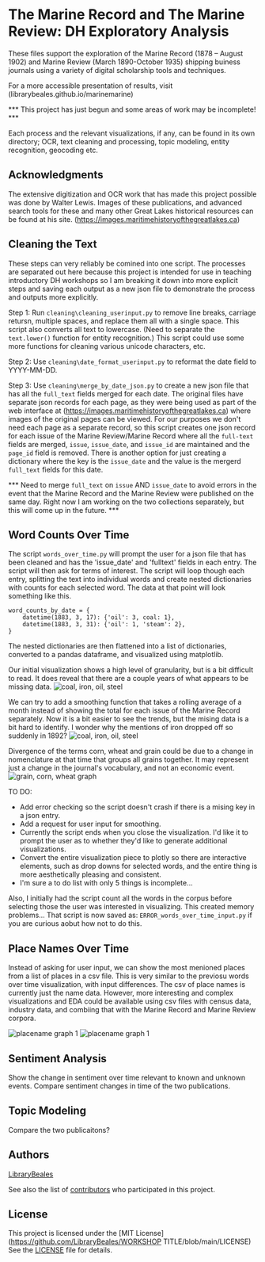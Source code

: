 # The Marine Record and The Marine Review: DH Exploratory Analysis

These files support the exploration of the Marine Record (1878 – August 1902) and Marine Review (March 1890-October 1935) shipping buiness journals using a variety of digital scholarship tools and techniques. 

For a more accessible presentation of results, visit (librarybeales.github.io/marinemarine)

*** This project has just begun and some areas of work may be incomplete! ***

Each process and the relevant visualizations, if any, can be found in its own directory; OCR, text cleaning and processing, topic modeling, entity recognition, geocoding etc.  

## Acknowledgments

The extensive digitization and OCR work that has made this project possible was done by Walter Lewis.  Images of these publications, and advanced search tools for these and many other Great Lakes historical resources can be found at his site.  (https://images.maritimehistoryofthegreatlakes.ca)

## Cleaning the Text

These steps can very reliably be comined into one script.  The processes are separated out here because this project is intended for use in teaching introductory DH workshops so I am breaking it down into more explicit steps and saving each output as a new json file to demonstrate the process and outputs more explicitly.

Step 1: Run `cleaning\cleaning_userinput.py` to remove line breaks, carriage retursn, multiple spaces, and replace them all with a single space.  This script also converts all text to lowercase.  (Need to separate the `text.lower()` function for entity recognition.)  This script could use some more functions for cleaning various unicode characters, etc.

Step 2:  Use `cleaning\date_format_userinput.py` to reformat the date field to YYYY-MM-DD.

Step 3:  Use `cleaning\merge_by_date_json.py` to create a new json file that has all the `full_text` fields merged for each date.  The original files have separate json records for each page, as they were being used as part of the web interface at (https://images.maritimehistoryofthegreatlakes.ca) where images of the original pages can be viewed.  For our purposes we don't need each page as a separate record, so this script creates one json record for each issue of the Marine Review/Marine Record where all the `full-text` fields are merged, `issue`, `issue_date`, and `issue_id` are maintained and the `page_id` field is removed.  There is another option for just creating a dictionary where the key is the `issue_date` and the value is the mergerd `full_text` fields for this date.  

*** Need to merge `full_text` on `issue` AND `issue_date` to avoid errors in the event that the Marine Record and the Marine Review were published on the same day.  Right now I am working on the two collections separately, but this will come up in the future. ***

## Word Counts Over Time

The script `words_over_time.py` will prompt the user for a json file that has been cleaned and has the 'issue_date' and 'fulltext' fields in each entry. The script will then ask for terms of interest.  The script will loop though each entry, splitting the text into individual words and create nested dictionaries with counts for each selected word.  The data at that point will look something like this.

```
word_counts_by_date = {
    datetime(1883, 3, 17): {'oil': 3, coal: 1},
    datetime(1883, 3, 31): {'oil': 1, 'steam': 2},
}
```
The nested dictionaries are then flattened into a list of dictionaries, converted to a pandas dataframe, and visualized using matplotlib.

Our initial visualization shows a high level of granularity, but is a bit difficult to read.  It does reveal that there are a couple years of what appears to be missing data.
![coal, iron, oil, steel](https://github.com/LibraryBeales/marinemarine/blob/main/graphics/wordcountsexp5.png?raw=true)

We can try to add a smoothing function that takes a rolling average of a month instead of showing the total for each issue of the Marine Record separately.  Now it is a bit easier to see the trends, but the mising data is a bit hard to identify.  I wonder why the mentions of iron dropped off so suddenly in 1892?
![coal, iron, oil, steel](https://github.com/LibraryBeales/marinemarine/blob/main/graphics/wordcountsexp4.png?raw=true)


Divergence of the terms corn, wheat and grain could be due to a change in nomenclature at that time that groups all grains together.  It may represent just a change in the journal's vocabulary, and not an economic event.
![grain, corn, wheat graph](https://github.com/LibraryBeales/marinemarine/blob/main/graphics/wordcountsexp3.png?raw=true)


TO DO: 
- Add error checking so the script doesn't crash if there is a mising key in a json entry.
- Add a request for user input for smoothing.
- Currently the script ends when you close the visualization.  I'd like it to prompt the user as to whether they'd like to generate additional visualizations.
- Convert the entire visualization piece to plotly so there are interactive elements, such as drop downs for selected words, and the entire thing is more aesthetically pleasing and consistent.
- I'm sure a to do list with only 5 things is incomplete...

Also, I initially had the script count all the words in the corpus before selecting those the user was interested in visualizing.  This created memory problems...  That script is now saved as: `ERROR_words_over_time_input.py` if you are curious aobut how not to do this.  

## Place Names Over Time

Instead of asking for user input, we can show the most menioned places from a list of places in a csv file.  This is very similar to the previosu words over time visualization, with input differences.  The csv of place names is currently just the name data.  However, more interesting and complex visualizations and EDA could be available using csv files with census data, industry data, and combiing that with the Marine Record and Marine Review corpora.

![placename graph 1](https://github.com/LibraryBeales/marinemarine/blob/main/graphics/placenames2.png?raw=true)
![placename graph 1](https://github.com/LibraryBeales/marinemarine/blob/main/graphics/placenames3.png?raw=true)


## Sentiment Analysis

Show the change in sentiment over time relevant to known and unknown events.  Compare sentiment changes in time of the two publications.

## Topic Modeling

Compare the two publicaitons?


## Authors

[LibraryBeales](https://github.com/LibraryBeales)

See also the list of
[contributors](https://github.com/LibraryBeales/marinemarine/contributors)
who participated in this project.

## License

This project is licensed under the [MIT License](https://github.com/LibraryBeales/WORKSHOP TITLE/blob/main/LICENSE)
See the [LICENSE](https://github.com/LibraryBeales/marinemarine/blob/main/LICENSE) file for details.

